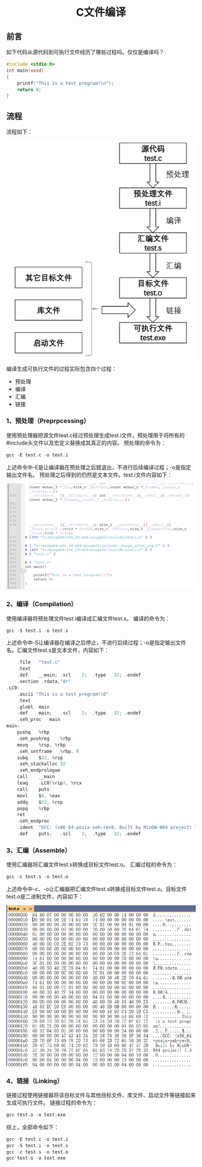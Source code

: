 # <center>C文件编译</center>

## 前言

如下代码从源代码到可执行文件经历了哪些过程吗。仅仅是编译吗？

```c
#include <stdio.h>
int main(void)
{ 
    printf("This is a test program!\n");
    return 0;
}
```

## 流程

流程如下：

![流程](images/流程.png)

编译生成可执行文件的过程实际包含四个过程：
* 预处理
* 编译
* 汇编
* 链接

### 1、预处理（Preprpcessing）

使用预处理器把源文件test.c经过预处理生成test.i文件，预处理用于将所有的#include头文件以及宏定义替换成其真正的内容。
预处理的命令为：

```c
gcc -E test.c -o test.i
```

上述命令中-E是让编译器在预处理之后就退出，不进行后续编译过程；-o是指定输出文件名。
预处理之后得到的仍然是文本文件。test.i文件内容如下：

![images](images/预处理文件.png)

### 2、编译（Compilation）

使用编译器将预处理文件test.i编译成汇编文件test.s。
编译的命令为：

```c
gcc -S test.i -o test.s
```

上述命令中-S让编译器在编译之后停止，不进行后续过程；-o是指定输出文件名。汇编文件test.s是文本文件，内容如下：

```c
	.file	"test.c"
	.text
	.def	__main;	.scl	2;	.type	32;	.endef
	.section .rdata,"dr"
.LC0:
	.ascii "This is a test program!\0"
	.text
	.globl	main
	.def	main;	.scl	2;	.type	32;	.endef
	.seh_proc	main
main:
	pushq	%rbp
	.seh_pushreg	%rbp
	movq	%rsp, %rbp
	.seh_setframe	%rbp, 0
	subq	$32, %rsp
	.seh_stackalloc	32
	.seh_endprologue
	call	__main
	leaq	.LC0(%rip), %rcx
	call	puts
	movl	$0, %eax
	addq	$32, %rsp
	popq	%rbp
	ret
	.seh_endproc
	.ident	"GCC: (x86_64-posix-seh-rev0, Built by MinGW-W64 project) 7.3.0"
	.def	puts;	.scl	2;	.type	32;	.endef
```

### 3、汇编（Assemble）

使用汇编器将汇编文件test.s转换成目标文件test.o。
汇编过程的命令为：

```c
gcc -c test.s -o test.o
```

上述命令中-c、-o让汇编器把汇编文件test.s转换成目标文件test.o。目标文件test.o是二进制文件，内容如下：

![images](images/ofile.png)

### 4、链接（Linking）

链接过程使用链接器将该目标文件与其他目标文件、库文件、启动文件等链接起来生成可执行文件。
链接过程的命令为：

```c
gcc test.o -o test.exe
```

综上，全部命令如下：

```c
gcc -E test.c -o test.i
gcc -S test.i -o test.s
gcc -c test.s -o test.o
gcc test.o -o test.exe
```